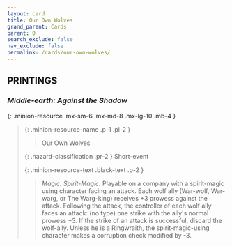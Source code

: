 ```yaml
---
layout: card
title: Our Own Wolves
grand_parent: Cards
parent: O
search_exclude: false
nav_exclude: false
permalink: /cards/our-own-wolves/
---
```


## PRINTINGS


### _Middle-earth: Against the Shadow_

{: .minion-resource .mx-sm-6 .mx-md-8 .mx-lg-10 .mb-4 }
> {: .minion-resource-name .p-1 .pl-2 }
> > <div class="hazard-mp"></div>
> > <div class="card-name">Our Own Wolves</div>
>
> {: .hazard-classification .pr-2 }
> Short-event
>
> {: .minion-resource-text .black-text .p-2 }
> > _Magic._ _Spirit-_Magic.__ Playable on a company with a spirit-magic using character facing an attack. Each wolf ally (War-wolf, War-warg, or The Warg-king) receives +3 prowess against the attack. Following the attack, the controller of each wolf ally faces an attack: (no type) one strike with the ally's normal prowess +3. If the strike of an attack is successful, discard the wolf-ally. Unless he is a Ringwraith, the spirit-magic-using character makes a corruption check modified by -3. 
> 
